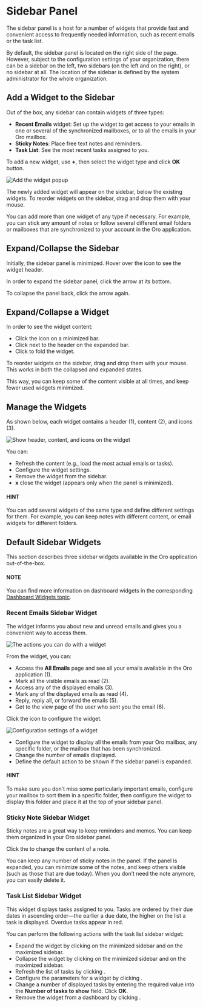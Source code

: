 <a id="user-guide-navigation-sidebar-panel"></a>

# Sidebar Panel

The sidebar panel is a host for a number of widgets that provide fast and convenient access to frequently needed
information, such as recent emails or the task list.

By default, the sidebar panel is located on the right side of the page. However, subject to the configuration settings
of your organization, there can be a sidebar on the left, two sidebars (on the left and on the right), or no sidebar at
all. The location of the sidebar is defined by the system administrator for the whole organization.

## Add a Widget to the Sidebar

Out of the box, any sidebar can contain widgets of three types:

- **Recent Emails** widget: Set up the widget to get access to your emails in one or several of the
  synchronized mailboxes, or to all the emails in your Oro mailbox.
- **Sticky Notes**:  Place free text notes and reminders.
- **Task List**: See the most recent tasks assigned to you.

To add a new widget, use **+**, then select the widget type and click **OK** button.

![Add the widget popup](user/img/getting_started/navigation/sb_select.png)

The newly added widget will appear on the sidebar, below the existing widgets. To reorder widgets on the sidebar, drag
and drop them with your mouse.

You can add more than one widget of any type if necessary. For example, you can stick any amount of notes or follow
several different email folders or mailboxes that are synchronized to your account in the Oro application.

## Expand/Collapse the Sidebar

Initially, the sidebar panel is minimized. Hover over the icon to see the widget header.

In order to expand the sidebar panel, click the <i class="fas fa-arrow-left" aria-hidden="true"></i> arrow at its bottom.

To collapse the panel back, click the <i class="fas fa-arrow-right" aria-hidden="true"></i> arrow again.

## Expand/Collapse a Widget

In order to see the widget content:

- Click the icon on a minimized bar.
- Click <i class="fas fa-chevron-right" aria-hidden="true"></i> next to the header on the expanded bar.
- Click <i class="fas fa-chevron-down" aria-hidden="true"></i> to fold the widget.

To reorder widgets on the sidebar, drag and drop them with your mouse. This works in both the collapsed and expanded states.

This way, you can keep some of the content visible at all times, and keep fewer used widgets minimized.

## Manage the Widgets

As shown below, each widget contains a header (1), content (2), and icons (3).

![Show header, content, and icons on the widget](user/img/getting_started/navigation/sb_view.png)

You can:

- <i class="fas fa-sync-alt" aria-hidden="true"></i> Refresh the content (e.g., load the most actual emails or tasks).
- <i class="fa fa-cog fa-lg" aria-hidden="true"></i> Configure the widget settings.
- <i class="fas fa-trash-alt" aria-hidden="true"></i> Remove the widget from the sidebar.
- **x** close the widget (appears only when the panel is minimized).

#### HINT
You can add several widgets of the same type and define different settings for them. For example, you can keep notes
with different content, or email widgets for different folders.

## Default Sidebar Widgets

This section describes three sidebar widgets available in the Oro application out-of-the-box.

#### NOTE
You can find more information on dashboard widgets in the corresponding [Dashboard Widgets topic](../../dashboards/dashboards.md#user-guide-business-intelligence-dashboards).

### Recent Emails Sidebar Widget

The widget informs you about new and unread emails and gives you a convenient way to access them.

![The actions you can do with a widget](user/img/getting_started/navigation/sb_emails.png)

From the widget, you can:

- Access the **All Emails** page and see all your emails available in the Oro application (1).
- Mark all the visible emails as read (2).
- Access any of the displayed emails (3).
- Mark any of the displayed emails as read (4).
- Reply, reply all, or forward the emails (5).
- Get to the view page of the user who sent you the email (6).

Click the <i class="fa fa-cog fa-lg" aria-hidden="true"></i> icon to configure the widget.

![Configuration settings of a widget](user/img/getting_started/navigation/sb_emails_set.png)
- Configure the widget to display all the emails from your Oro mailbox, any specific folder, or the mailbox that has been synchronized.
- Change the number of emails displayed.
- Define the default action to be shown if the sidebar panel is expanded.

#### HINT
To make sure you don’t miss some particularly important emails, configure your mailbox to sort them in a specific
folder, then configure the widget to display this folder and place it at the top of your sidebar panel.

### Sticky Note Sidebar Widget

Sticky notes are a great way to keep reminders and memos. You can keep them organized in your Oro sidebar panel.

Click the <i class="fa fa-cog fa-lg" aria-hidden="true"></i> to change the content of a note.

You can keep any number of sticky notes in the panel. If the panel is expanded, you can minimize some of the notes, and keep others visible (such as those that are due today). When you don’t need the note anymore, you can easily delete it.

### Task List Sidebar Widget

This widget displays tasks assigned to you. Tasks are ordered by their due dates in ascending order—the earlier a due date, the higher on the list a task is displayed. Overdue tasks appear in red.

You can perform the following actions with the task list sidebar widget:

* Expand the widget by clicking <i class="fa fa-tasks fa-lg" aria-hidden="true"></i> on the minimized sidebar and <i class="fa fa-caret-right fa-lg" aria-hidden="true"></i> on the maximized sidebar.
* Collapse the widget by clicking <i class="fa fa-times fa-lg" aria-hidden="true"></i> on the minimized sidebar and <i class="fa fa-caret-down fa-lg" aria-hidden="true"></i> on the maximized sidebar.
* Refresh the list of tasks by clicking <i class="fas fa-sync-alt" aria-hidden="true"></i>.
* Configure the parameters for a widget by clicking <i class="fa fa-cog fa-lg" aria-hidden="true"></i>.
* Change a number of displayed tasks by entering the required value into the **Number of tasks to show** field. Click **OK**.
* Remove the widget from a dashboard by clicking <i class="fas fa-trash-alt" aria-hidden="true"></i>.

<!-- fa-bars = fa-navicon -->
<!-- Ic Tiles is used as Set As Default in saved views, and as tiles in display layout options -->
<!-- IcPencil refers to Rename in Commerce and Inline Editing in CRM -->
<!-- Check mark in the square. -->
<!-- SortDesc is also used as drop-down arrow -->
